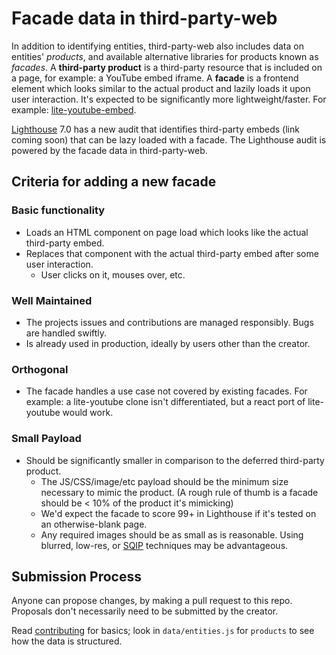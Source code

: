 # Facade data in third-party-web

In addition to identifying entities, third-party-web also includes data on entities' _products_, and available alternative libraries for products known as _facades_. A **third-party product** is a third-party resource that is included on a page, for example: a YouTube embed iframe. A **facade** is a frontend element which looks similar to the actual product and lazily loads it upon user interaction.  It's expected to be significantly more lightweight/faster. For example: [lite-youtube-embed](https://github.com/paulirish/lite-youtube-embed).

[Lighthouse](https://github.com/GoogleChrome/lighthouse) 7.0 has a new audit that identifies third-party 
embeds (link coming soon) that can be lazy loaded with a facade. The Lighthouse audit is powered by the facade data in third-party-web.

## Criteria for adding a new facade
### Basic functionality

* Loads an HTML component on page load which looks like the actual third-party 
  embed.
* Replaces that component with the actual third-party embed after some user 
  interaction.
    * User clicks on it, mouses over, etc.

### Well Maintained

* The projects issues and contributions are managed responsibly. Bugs are 
  handled swiftly.
* Is already used in production, ideally by users other than the creator.

### Orthogonal

* The facade handles a use case not covered by existing facades. For example: a 
  lite-youtube clone isn't differentiated, but a react port of lite-youtube 
  would work.

### Small Payload

* Should be significantly smaller in comparison to the deferred third-party 
  product.
    * The JS/CSS/image/etc payload should be the minimum size necessary to mimic 
      the product. (A rough rule of thumb is a facade should be &lt; 10% of the 
      product it's mimicking)
    * We'd expect the facade to score 99+ in Lighthouse if it's tested on an 
      otherwise-blank page.
    * Any required images should be as small as is reasonable. Using blurred, low-res,
      or [SQIP](https://calendar.perfplanet.com/2017/sqip-vague-vectors-for-performant-previews/) 
      techniques may be advantageous.

## Submission Process

Anyone can propose changes, by making a pull request to this repo. Proposals 
don't necessarily need to be submitted by the creator.

Read 
[contributing](https://github.com/patrickhulce/third-party-web#contributing) for 
basics; look in `data/entities.js` for `products` to see how the data is structured.
